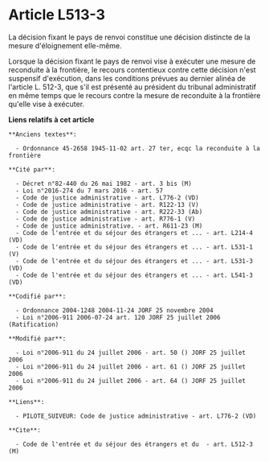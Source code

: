 # Article L513-3

La décision fixant le pays de renvoi constitue une décision distincte de la mesure d'éloignement elle-même.

Lorsque la décision fixant le pays de renvoi vise à exécuter une mesure de reconduite à la frontière, le recours contentieux
contre cette décision n'est suspensif d'exécution, dans les conditions prévues au dernier alinéa de l'article L. 512-3, que
s'il est présenté au président du tribunal administratif en même temps que le recours contre la mesure de reconduite à la
frontière qu'elle vise à exécuter.

**Liens relatifs à cet article**

	**Anciens textes**:

	  - Ordonnance 45-2658 1945-11-02 art. 27 ter, ecqc la reconduite à la frontière

	**Cité par**:

	  - Décret n°82-440 du 26 mai 1982 - art. 3 bis (M)
	  - Loi n°2016-274 du 7 mars 2016 - art. 57
	  - Code de justice administrative - art. L776-2 (VD)
	  - Code de justice administrative - art. R122-13 (V)
	  - Code de justice administrative - art. R222-33 (Ab)
	  - Code de justice administrative - art. R776-1 (V)
	  - Code de justice administrative. - art. R611-23 (M)
	  - Code de l'entrée et du séjour des étrangers et ... - art. L214-4 (VD)
	  - Code de l'entrée et du séjour des étrangers et ... - art. L531-1 (V)
	  - Code de l'entrée et du séjour des étrangers et ... - art. L531-3 (VD)
	  - Code de l'entrée et du séjour des étrangers et ... - art. L541-3 (VD)

	**Codifié par**:

	  - Ordonnance 2004-1248 2004-11-24 JORF 25 novembre 2004
	  - Loi n°2006-911 2006-07-24 art. 120 JORF 25 juillet 2006 (Ratification)

	**Modifié par**:

	  - Loi n°2006-911 du 24 juillet 2006 - art. 50 () JORF 25 juillet 2006
	  - Loi n°2006-911 du 24 juillet 2006 - art. 61 () JORF 25 juillet 2006
	  - Loi n°2006-911 du 24 juillet 2006 - art. 64 () JORF 25 juillet 2006

	**Liens**:

	  - PILOTE_SUIVEUR: Code de justice administrative - art. L776-2 (VD)

	**Cite**:

	  - Code de l'entrée et du séjour des étrangers et du  - art. L512-3 (M)
